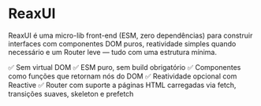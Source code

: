 # ReaxUI

ReaxUI é uma micro-lib front-end (ESM, zero dependências) para construir interfaces com componentes DOM puros, reatividade simples quando necessário e um Router leve — tudo com uma estrutura mínima.

✅ Sem virtual DOM
✅ ESM puro, sem build obrigatório
✅ Componentes como funções que retornam nós do DOM
✅ Reatividade opcional com Reactive
✅ Router com suporte a páginas HTML carregadas via fetch, transições suaves, skeleton e prefetch